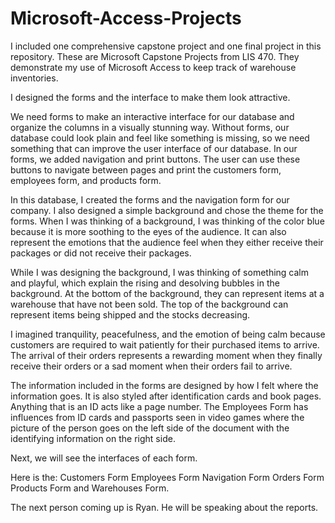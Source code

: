 # Microsoft-Access-Projects
I included one comprehensive capstone project and one final project in this repository.
These are Microsoft Capstone Projects from LIS 470. They demonstrate my use of Microsoft Access to keep track of warehouse inventories.

I designed the forms and the interface to make them look attractive.

We need forms to make an interactive interface for our
database and organize the columns in a visually stunning
way. Without forms, our database could look plain and
feel like something is missing, so we need something that
can improve the user interface of our database. In our
forms, we added navigation and print buttons. The user
can use these buttons to navigate between pages and print
the customers form, employees form, and products form.

In this database, I created the forms and the navigation
form for our company. I also designed a simple background
and chose the theme for the forms. When I was thinking of
a background, I was thinking of the color blue because it
is more soothing to the eyes of the audience. It can also
represent the emotions that the audience feel when they
either receive their packages or did not receive their
packages.

While I was designing the background, I was thinking of
something calm and playful, which explain the rising and
desolving bubbles in the background. At the bottom of the
background, they can represent items at a warehouse that
have not been sold. The top of the background can represent
items being shipped and the stocks decreasing.

I imagined tranquility, peacefulness, and the emotion of
being calm because customers are required to wait patiently
for their purchased items to arrive. The arrival of their
orders represents a rewarding moment when they finally
receive their orders or a sad moment when their orders
fail to arrive.

The information included in the forms are designed by how
I felt where the information goes. It is also styled after
identification cards and book pages. Anything that is an ID
acts like a page number. The Employees Form has influences
from ID cards and passports seen in video games where the
picture of the person goes on the left side of the document
with the identifying information on the right side.

Next, we will see the interfaces of each form.

Here is the:
Customers Form
Employees Form
Navigation Form
Orders Form
Products Form
and Warehouses Form.

The next person coming up is Ryan. He will be speaking about
the reports.
